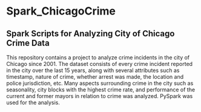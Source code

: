 # Spark_ChicagoCrime
## Spark Scripts for Analyzing City of Chicago Crime Data

This repository contains a project to analyze crime incidents in the city of Chicago since 2001. The dataset consists of every crime incident reported in the city over the last 15 years, along with several attributes such as timestamp, nature of crime, whether arrest was made, the location and police jurisdiction, etc. Many aspects surrounding crime in the city such as seasonality, city blocks with the highest crime rate, and performance of the current and former mayors in relation to crime was analyzed. PySpark was used for the analysis.
